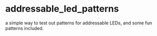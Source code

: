 # addressable_led_patterns
a simple way to test out patterns for addressable LEDs, and some fun patterns included.
